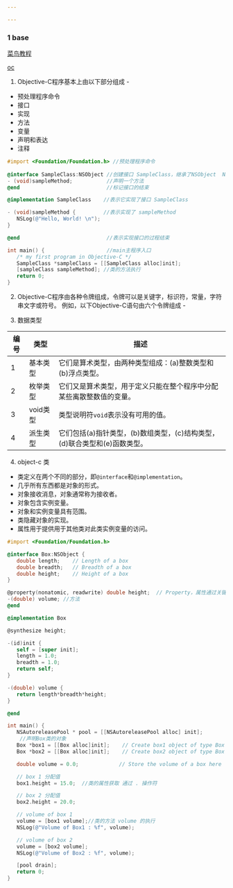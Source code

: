 ```yaml
---

---
```


### 1 base

[菜鸟教程](http://www.runoob.com/ios/ios-objective-c.html)

[oc](https://www.yiibai.com/objective_c)

1. Objective-C程序基本上由以下部分组成 -

- 预处理程序命令
- 接口
- 实现
- 方法
- 变量
- 声明和表达
- 注释

```objectivec
#import <Foundation/Foundation.h> //预处理程序命令
 
@interface SampleClass:NSObject //创建接口 SampleClass，继承了NSObject  NSObject是所有对象的基类
- (void)sampleMethod;           //声明一个方法
@end                            //标记接口的结束

@implementation SampleClass    //表示它实现了接口 SampleClass

- (void)sampleMethod {         //表示实现了 sampleMethod
   NSLog(@"Hello, World! \n");
}

@end							//表示实现接口的过程结束

int main() {					//main主程序入口
   /* my first program in Objective-C */
   SampleClass *sampleClass = [[SampleClass alloc]init];
   [sampleClass sampleMethod]; //类的方法执行
   return 0;
}
```

2.  Objective-C程序由各种令牌组成，令牌可以是关键字，标识符，常量，字符串文字或符号。 例如，以下Objective-C语句由六个令牌组成 -

3. 数据类型

| 编号 | 类型     | 描述                                                         |
| ---- | -------- | ------------------------------------------------------------ |
| 1    | 基本类型 | 它们是算术类型，由两种类型组成：(a)整数类型和(b)浮点类型。   |
| 2    | 枚举类型 | 它们又是算术类型，用于定义只能在整个程序中分配某些离散整数值的变量。 |
| 3    | void类型 | 类型说明符`void`表示没有可用的值。                           |
| 4    | 派生类型 | 它们包括(a)指针类型，(b)数组类型，(c)结构类型，(d)联合类型和(e)函数类型。 |

4. object-c 类

- 类定义在两个不同的部分，即`@interface`和`@implementation`。
- 几乎所有东西都是对象的形式。
- 对象接收消息，对象通常称为接收者。
- 对象包含实例变量。
- 对象和实例变量具有范围。
- 类隐藏对象的实现。
- 属性用于提供用于其他类对此类实例变量的访问。

```objectivec
#import <Foundation/Foundation.h>

@interface Box:NSObject {
   double length;    // Length of a box
   double breadth;   // Breadth of a box
   double height;    // Height of a box
}

@property(nonatomic, readwrite) double height;  // Property，属性通过关键字 @property声明
-(double) volume; //方法
@end

@implementation Box

@synthesize height; 

-(id)init {
   self = [super init];
   length = 1.0;
   breadth = 1.0;
   return self;
}

-(double) volume {
   return length*breadth*height;
}

@end

int main() {
   NSAutoreleasePool * pool = [[NSAutoreleasePool alloc] init];    
    //声明Box类的对象
   Box *box1 = [[Box alloc]init];    // Create box1 object of type Box
   Box *box2 = [[Box alloc]init];    // Create box2 object of type Box

   double volume = 0.0;             // Store the volume of a box here

   // box 1 分配值
   box1.height = 15.0;  //类的属性获取 通过 . 操作符

   // box 2 分配值
   box2.height = 20.0;

   // volume of box 1
   volume = [box1 volume];//类的方法 volume 的执行
   NSLog(@"Volume of Box1 : %f", volume);

   // volume of box 2
   volume = [box2 volume];
   NSLog(@"Volume of Box2 : %f", volume);

   [pool drain];
   return 0;
}
```

